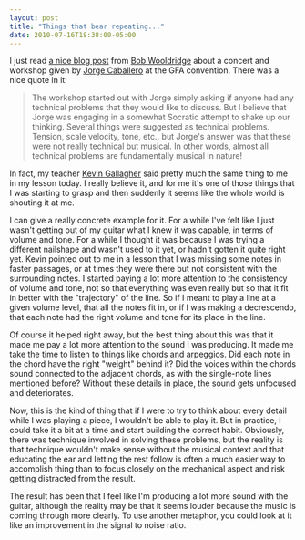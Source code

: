 ```yaml
---
layout: post
title: "Things that bear repeating..."
date: 2010-07-16T18:38:00-05:00
---
```


I just read <a href="http://kc0dxf.net/serendipity/index.php?/archives/18-Jorge-Caballero-Concert-and-Workshop.html">a nice blog post</a> from <a href="http://kc0dxf.net/blog/">Bob Wooldridge</a> about a concert and workshop given by <a href="http://www.jcaballeroguitar.com/pages/index.php">Jorge Caballero</a> at the GFA convention. There was a nice quote in it:


> The workshop started out with Jorge simply asking if anyone had any technical problems that they would like to discuss. But I believe that Jorge was engaging in a somewhat Socratic attempt to shake up our thinking. Several things were suggested as technical problems. Tension, scale velocity, tone, etc.. but Jorge's answer was that these were not really technical but musical. In other words, almost all technical problems are fundamentally musical in nature!


In fact, my teacher <a href="http://guitar69.com/">Kevin Gallagher</a> said pretty much the same thing to me in my lesson today. I really believe it, and for me it's one of those things that I was starting to grasp and then suddenly it seems like the whole world is shouting it at me.


I can give a really concrete example for it. For a while I've felt like I just wasn't getting out of my guitar what I knew it was capable, in terms of volume and tone. For a while I thought it was because I was trying a different nailshape and wasn't used to it yet, or hadn't gotten it quite right yet. Kevin pointed out to me in a lesson that I was missing some notes in faster passages, or at times they were there but not consistent with the surrounding notes. I started paying a lot more attention to the consistency of volume and tone, not so that everything was even really but so that it fit in better with the "trajectory" of the line. So if I meant to play a line at a given volume level, that all the notes fit in, or if I was making a decrescendo, that each note had the right volume and tone for its place in the line.


Of course it helped right away, but the best thing about this was that it made me pay a lot more attention to the sound I was producing. It made me take the time to listen to things like chords and arpeggios. Did each note in the chord have the right "weight" behind it? Did the voices within the chords sound connected to the adjacent chords, as with the single-note lines mentioned before? Without these details in place, the sound gets unfocused and deteriorates.


Now, this is the kind of thing that if I were to try to think about every detail while I was playing a piece, I wouldn't be able to play it. But in practice, I could take it a bit at a time and start building the correct habit. Obviously, there was technique involved in solving these problems, but the reality is that technique wouldn't make sense without the musical context and that educating the ear and letting the rest follow is often a much easier way to accomplish thing than to focus closely on the mechanical aspect and risk getting distracted from the result.


The result has been that I feel like I'm producing a lot more sound with the guitar, although the reality may be that it seems louder because the music is coming through more clearly. To use another metaphor, you could look at it like an improvement in the signal to noise ratio.

